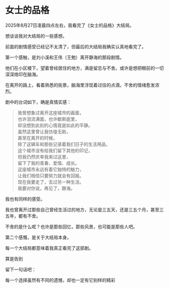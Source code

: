# 女士的品格

2025年8月27日凌晨四点左右，我看完了《女士的品格》大结局。

想谈谈我对大结局的一些感想。

前面的剧情感受已经记不太清了，但最后的大结局我确实认真地看完了。

第一个感触，是刘小溪和王伟（王勉）离开静海的那段剧情。

他们在小区楼下，望着曾经居住的地方，满是留恋与不舍。或许是想把眼前的一切深深烙印在脑海。

在离开的路上，看着熟悉的街景，脑海里浮现着过往的点滴，不舍的情绪愈发浓烈。

剧中的台词如下，确是真情实感：

> 我曾想象过离开这座城市的画面，  
> 也许泪流满面，也许歇斯底里，  
> 却没想到此刻的心情竟是如此的平静。  
> 虽然这里曾让我彷徨无助，  
> 甚至在离开的时候，  
> 除了这辆车和那些记录着我们日子的生活用品，  
> 这个城市没有给我们留下其他的印记，  
> 但我仍然庆幸我来过这里，  
> 留下了我的青春、爱情、成长。  
> 这座城市永远有着它独特的魅力，  
> 让我们相信只要努力就会有回报。  
> 现在我要走了，去过另一种生活。  
> 我要对你说，再见了，静海。

我也有同样的感受。

我也曾离开过那些自己曾经生活过的地方，无论是三五天，还是三五个月，甚至三五年，都有不舍。

不舍的是什么呢？也许是那些回忆，那些风景，也可能是那些人吧。

第二个感慨，是关于大结局本身。

每一个大结局都意味着我真正看完了这部剧。

算是告别

留下一句话吧：

每一个选择虽然有不同的遗憾，却也一定有它别样的精彩